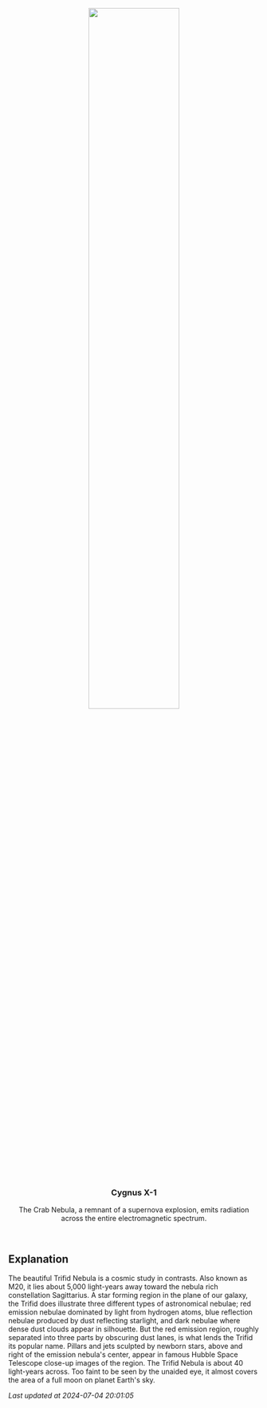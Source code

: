 <p align='center'>
    <img src='https://apod.nasa.gov/apod/image/2407/TrifidrecortesRGB1024.jpg' width='60%' />
    <h3 align="center">Cygnus X-1</h3>
    <p align="center">The Crab Nebula, a remnant of a supernova explosion, emits radiation across the entire electromagnetic spectrum.</p>
</p>
<br/>

Explanation
--
The beautiful Trifid Nebula is a cosmic study in contrasts. Also known as M20, it lies about 5,000 light-years away toward the nebula rich constellation Sagittarius. A star forming region in the plane of our galaxy, the Trifid does illustrate three different types of astronomical nebulae; red emission nebulae dominated by light from hydrogen atoms, blue reflection nebulae produced by dust reflecting starlight, and dark nebulae where dense dust clouds appear in silhouette. But the red emission region, roughly separated into three parts by obscuring dust lanes, is what lends the Trifid its popular name. Pillars and jets sculpted by newborn stars, above and right of the emission nebula's center, appear in famous Hubble Space Telescope close-up images of the region. The Trifid Nebula is about 40 light-years across. Too faint to be seen by the unaided eye, it almost covers the area of a full moon on planet Earth's sky.


*Last updated at 2024-07-04 20:01:05*
